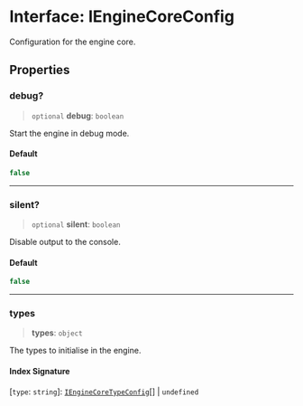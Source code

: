 # Interface: IEngineCoreConfig

Configuration for the engine core.

## Properties

### debug?

> `optional` **debug**: `boolean`

Start the engine in debug mode.

#### Default

```ts
false
```

***

### silent?

> `optional` **silent**: `boolean`

Disable output to the console.

#### Default

```ts
false
```

***

### types

> **types**: `object`

The types to initialise in the engine.

#### Index Signature

 \[`type`: `string`\]: [`IEngineCoreTypeConfig`](../type-aliases/IEngineCoreTypeConfig.md)[] \| `undefined`

